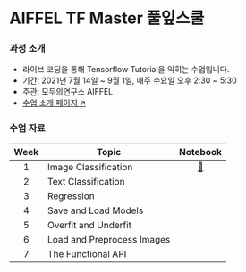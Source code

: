 # AIFFEL TF Master 풀잎스쿨

### 과정 소개
- 라이브 코딩을 통해 Tensorflow Tutorial을 익히는 수업입니다.
- 기간: 2021년 7월 14일 ~ 9월 1일, 매주 수요일 오후 2:30 ~ 5:30
- 주관: 모두의연구소 AIFFEL
- [수업 소개 페이지 ↗️](https://www.notion.so/modulabs/TF-Master-TF-aa8d18073e1646a1becf19fb7bb1d694)

### 수업 자료
|Week|Topic|Notebook|
|:--:|--|:--:|
|1|Image Classification|[📔](https://www.tensorflow.org/tutorials/keras/classification)|
|2|Text Classification||[📕](https://www.tensorflow.org/tutorials/keras/text_classification)
|3|Regression||[📗](https://www.tensorflow.org/tutorials/keras/regression)
|4|Save and Load Models||[📘](https://www.tensorflow.org/tutorials/keras/save_and_load)
|5|Overfit and Underfit||[📙](https://www.tensorflow.org/tutorials/keras/overfit_and_underfit)
|6|Load and Preprocess Images||[📒](https://www.tensorflow.org/tutorials/load_data/images)
|7|The Functional API||[📚](https://www.tensorflow.org/guide/keras/functional)
